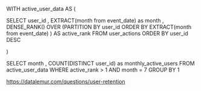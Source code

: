WITH active_user_data AS (

  SELECT 
    user_id 
    , EXTRACT(month from event_date) as month
    , DENSE_RANK() OVER (PARTITION BY user_id ORDER BY EXTRACT(month from event_date) ) AS active_rank
  FROM user_actions
  ORDER BY user_id DESC

)

SELECT
  month
  , COUNT(DISTINCT user_id) as monthly_active_users
FROM active_user_data
WHERE active_rank > 1 AND month = 7
GROUP BY 1

https://datalemur.com/questions/user-retention

